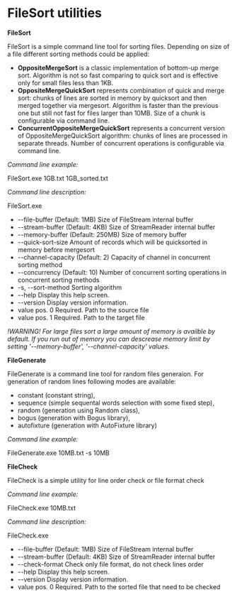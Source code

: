 # FileSort utilities

**FileSort**

FileSort is a simple command line tool for sorting files.
Depending on size of a file different sorting methods could be applied:
- **OppositeMergeSort** is a classic implementation of bottom-up merge sort.
Algorithm is not so fast comparing to quick sort and is effective only for small files less than 1KB.
- **OppositeMergeQuickSort** represents combination of quick and merge sort: chunks of lines are sorted in memory by quicksort and then merged together via mergesort.
Algorithm is faster than the previous one but still not fast for files larger than 10MB.
Size of a chunk is configurable via command line. 
- **ConcurrentOppositeMergeQuickSort** represents a concurrent version of OppositeMergeQuickSort algorithm: chunks of lines are processed in separate threads.
Number of concurrent operations is configurable via command line.

*Command line example:*

FileSort.exe 1GB.txt 1GB_sorted.txt

*Command line description:*

FileSort.exe
  - --file-buffer         (Default: 1MB) Size of FileStream internal buffer
  - --stream-buffer       (Default: 4KB) Size of StreamReader internal buffer
  - --memory-buffer       (Default: 250MB) Size of memory buffer
  - --quick-sort-size     Amount of records which will be quicksorted in memory before mergesort
  - --channel-capacity    (Default: 2) Capacity of channel in concurrent sorting method
  - --concurrency         (Default: 10) Number of concurrent sorting operations in concurrent sorting methods
  - -s, --sort-method     Sorting algorithm
  - --help                Display this help screen.
  - --version             Display version information.
  - value pos. 0          Required. Path to the source file
  - value pos. 1          Required. Path to the target file

*!WARNING! For large files sort a large amount of memory is availble by default. 
If you run out of memory you can descrease memory limit by setting '--memory-buffer', '--channel-capacity'  values.*

**FileGenerate**

FileGenerate is a command line tool for random files generaion.
For generation of random lines following modes are available: 
- constant (constant string), 
- sequence (simple sequental words selection with some fixed step), 
- random (generation using Random class), 
- bogus (generation with Bogus library), 
- autofixture (generation with AutoFixture library)

*Command line example:*

FileGenerate.exe 10MB.txt -s 10MB

**FileCheck**

FileCheck is a simple utility for line order check or file format check

*Command line example:*

FileCheck.exe 10MB.txt

*Command line description:*

FileCheck.exe
  - --file-buffer      (Default: 1MB) Size of FileStream internal buffer
  - --stream-buffer    (Default: 4KB) Size of StreamReader internal buffer
  - --check-format     Check only file format, do not check lines order
  - --help             Display this help screen.
  - --version          Display version information.
  - value pos. 0       Required. Path to the sorted file that need to be checked
